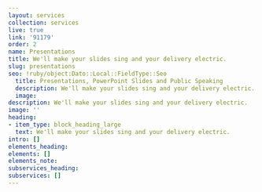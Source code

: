 ```yaml
---
layout: services
collection: services
live: true
link: '91179'
order: 2
name: Presentations
title: We'll make your slides sing and your delivery electric.
slug: presentations
seo: !ruby/object:Dato::Local::FieldType::Seo
  title: Presentations, PowerPoint Slides and Public Speaking
  description: We'll make your slides sing and your delivery electric.
  image: 
description: We'll make your slides sing and your delivery electric.
image: ''
heading:
- item_type: block_heading_large
  text: We'll make your slides sing and your delivery electric.
intro: []
elements_heading: 
elements: []
elements_note: 
subservices_heading: 
subservices: []
---
```


